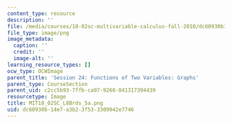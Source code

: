 ```yaml
---
content_type: resource
description: ''
file: /media/courses/18-02sc-multivariable-calculus-fall-2010/dc60930b14e7a3b23f533309042e7746_MIT18_02SC_L8Brds_5a.png
file_type: image/png
image_metadata:
  caption: ''
  credit: ''
  image-alt: ''
learning_resource_types: []
ocw_type: OCWImage
parent_title: 'Session 24: Functions of Two Variables: Graphs'
parent_type: CourseSection
parent_uid: c2cc5b93-7ffb-ca97-9260-841317394439
resourcetype: Image
title: MIT18_02SC_L8Brds_5a.png
uid: dc60930b-14e7-a3b2-3f53-3309042e7746
---
```

